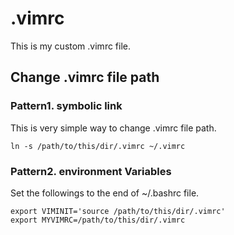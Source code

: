 # .vimrc

This is my custom .vimrc file.

## Change .vimrc file path

### Pattern1. symbolic link

This is very simple way to change .vimrc file path.

```
ln -s /path/to/this/dir/.vimrc ~/.vimrc
```

### Pattern2. environment Variables

Set the followings to the end of ~/.bashrc file.

```
export VIMINIT='source /path/to/this/dir/.vimrc'
export MYVIMRC=/path/to/this/dir/.vimrc
```

